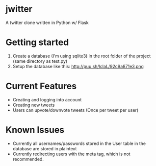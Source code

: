 # jwitter
A twitter clone written in Python w/ Flask


# Getting started
1. Create a database (I'm using sqlite3) in the root folder of the project (same directory as test.py)
2. Setup the database like this: http://puu.sh/lcIaL/92c9a871e3.png

# Current Features
* Creating and logging into account
* Creating new tweets
* Users can upvote/downvote tweets (Once per tweet per user)


# Known Issues
* Currently all usernames/passwords stored in the User table in the database are stored in plaintext
* Currently redirecting users with the meta tag, which is not recommended.  
